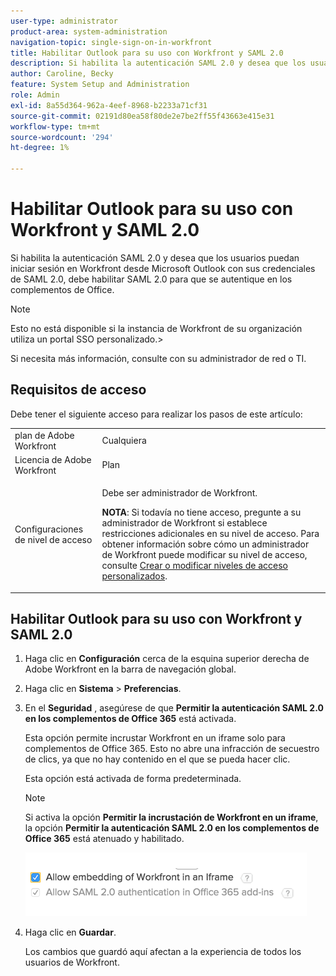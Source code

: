 ```yaml
---
user-type: administrator
product-area: system-administration
navigation-topic: single-sign-on-in-workfront
title: Habilitar Outlook para su uso con Workfront y SAML 2.0
description: Si habilita la autenticación SAML 2.0 y desea que los usuarios puedan iniciar sesión en Workfront desde Microsoft Outlook con sus credenciales de SAML 2.0, debe habilitar SAML 2.0 para que se autentique en los complementos de Office.
author: Caroline, Becky
feature: System Setup and Administration
role: Admin
exl-id: 8a55d364-962a-4eef-8968-b2233a71cf31
source-git-commit: 02191d80ea58f80de2e7be2ff55f43663e415e31
workflow-type: tm+mt
source-wordcount: '294'
ht-degree: 1%

---
```


# Habilitar Outlook para su uso con Workfront y SAML 2.0

Si habilita la autenticación SAML 2.0 y desea que los usuarios puedan iniciar sesión en Workfront desde Microsoft Outlook con sus credenciales de SAML 2.0, debe habilitar SAML 2.0 para que se autentique en los complementos de Office.

>[!NOTE]
>
>Esto no está disponible si la instancia de Workfront de su organización utiliza un portal SSO personalizado.>
><!--
>or is enabled with Adobe IMS>
>-->
>Si necesita más información, consulte con su administrador de red o TI.

## Requisitos de acceso

Debe tener el siguiente acceso para realizar los pasos de este artículo:

<table style="table-layout:auto"> 
 <col> 
 <col> 
 <tbody> 
  <tr> 
   <td role="rowheader">plan de Adobe Workfront</td> 
   <td>Cualquiera</td> 
  </tr> 
  <tr> 
   <td role="rowheader">Licencia de Adobe Workfront</td> 
   <td>Plan</td> 
  </tr> 
  <tr> 
   <td role="rowheader">Configuraciones de nivel de acceso</td> 
   <td> <p>Debe ser administrador de Workfront.</p> <p><b>NOTA</b>: Si todavía no tiene acceso, pregunte a su administrador de Workfront si establece restricciones adicionales en su nivel de acceso. Para obtener información sobre cómo un administrador de Workfront puede modificar su nivel de acceso, consulte <a href="../../../administration-and-setup/add-users/configure-and-grant-access/create-modify-access-levels.md" class="MCXref xref">Crear o modificar niveles de acceso personalizados</a>.</p> </td> 
  </tr> 
 </tbody> 
</table>

## Habilitar Outlook para su uso con Workfront y SAML 2.0

1. Haga clic en **Configuración** cerca de la esquina superior derecha de Adobe Workfront en la barra de navegación global.
1. Haga clic en **Sistema** > **Preferencias**.

1. En el **Seguridad** , asegúrese de que **Permitir la autenticación SAML 2.0 en los complementos de Office 365** está activada.

   Esta opción permite incrustar Workfront en un iframe solo para complementos de Office 365. Esto no abre una infracción de secuestro de clics, ya que no hay contenido en el que se pueda hacer clic.

   Esta opción está activada de forma predeterminada.

   >[!NOTE]
   >
   >Si activa la opción **Permitir la incrustación de Workfront en un iframe**, la opción **Permitir la autenticación SAML 2.0 en los complementos de Office 365** está atenuado y habilitado.
   >
   >![](assets/if-you-enable.png)

1. Haga clic en **Guardar**.

   Los cambios que guardó aquí afectan a la experiencia de todos los usuarios de Workfront.
